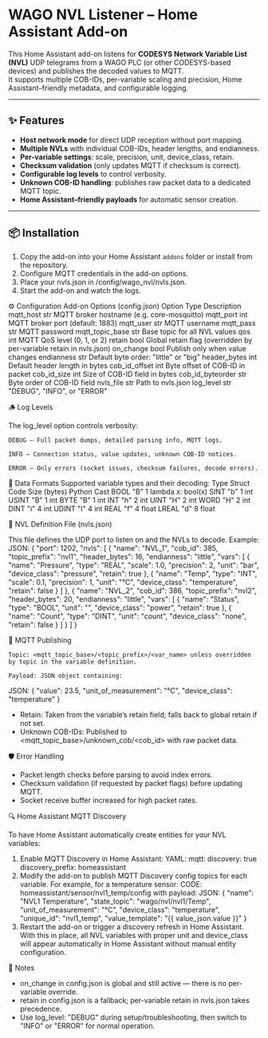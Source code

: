 # WAGO NVL Listener – Home Assistant Add-on

This Home Assistant add-on listens for **CODESYS Network Variable List (NVL)** UDP telegrams from a WAGO PLC (or other CODESYS-based devices) and publishes the decoded values to MQTT.  
It supports multiple COB-IDs, per-variable scaling and precision, Home Assistant–friendly metadata, and configurable logging.

---

## ✨ Features

- **Host network mode** for direct UDP reception without port mapping.
- **Multiple NVLs** with individual COB-IDs, header lengths, and endianness.
- **Per-variable settings**: scale, precision, unit, device_class, retain.
- **Checksum validation** (only updates MQTT if checksum is correct).
- **Configurable log levels** to control verbosity.
- **Unknown COB-ID handling**: publishes raw packet data to a dedicated MQTT topic.
- **Home Assistant–friendly payloads** for automatic sensor creation.

---

## 📦 Installation

1. Copy the add-on into your Home Assistant `addons` folder or install from the repository.
2. Configure MQTT credentials in the add-on options.
3. Place your nvls.json in /config/wago_nvl/nvls.json.
4. Start the add-on and watch the logs.

⚙️ Configuration
Add-on Options (config.json)
Option	Type	Description
mqtt_host	str	MQTT broker hostname (e.g. core-mosquitto)
mqtt_port	int	MQTT broker port (default: 1883)
mqtt_user	str	MQTT username
mqtt_pass	str	MQTT password
mqtt_topic_base	str	Base topic for all NVL values
qos	int	MQTT QoS level (0, 1, or 2)
retain	bool	Global retain flag (overridden by per-variable retain in nvls.json)
on_change	bool	Publish only when value changes
endianness	str	Default byte order: "little" or "big"
header_bytes	int	Default header length in bytes
cob_id_offset	int	Byte offset of COB-ID in packet
cob_id_size	int	Size of COB-ID field in bytes
cob_id_byteorder	str	Byte order of COB-ID field
nvls_file	str	Path to nvls.json
log_level	str	"DEBUG", "INFO", or "ERROR"

🪵 Log Levels

The log_level option controls verbosity:

    DEBUG – Full packet dumps, detailed parsing info, MQTT logs.

    INFO – Connection status, value updates, unknown COB-ID notices.

    ERROR – Only errors (socket issues, checksum failures, decode errors).

📄 Data Formats
Supported variable types and their decoding:
Type	Struct Code	Size (bytes)	Python Cast
BOOL	"B"	1	lambda x: bool(x)
SINT	"b"	1	int
USINT	"B"	1	int
BYTE	"B"	1	int
INT	"h"	2	int
UINT	"H"	2	int
WORD	"H"	2	int
DINT	"i"	4	int
UDINT	"I"	4	int
REAL	"f"	4	float
LREAL	"d"	8	float

📂 NVL Definition File (nvls.json)

This file defines the UDP port to listen on and the NVLs to decode.
Example:
JSON:
{
  "port": 1202,
  "nvls": [
    {
      "name": "NVL_1",
      "cob_id": 385,
      "topic_prefix": "nvl1",
      "header_bytes": 16,
      "endianness": "little",
      "vars": [
        { "name": "Pressure", "type": "REAL", "scale": 1.0, "precision": 2, "unit": "bar", "device_class": "pressure", "retain": true },
        { "name": "Temp", "type": "INT", "scale": 0.1, "precision": 1, "unit": "°C", "device_class": "temperature", "retain": false }
      ]
    },
    {
      "name": "NVL_2",
      "cob_id": 386,
      "topic_prefix": "nvl2",
      "header_bytes": 20,
      "endianness": "little",
      "vars": [
        { "name": "Status", "type": "BOOL", "unit": "", "device_class": "power", "retain": true },
        { "name": "Count", "type": "DINT", "unit": "count", "device_class": "none", "retain": false }
      ]
    }
  ]
}

📨 MQTT Publishing

    Topic: <mqtt_topic_base>/<topic_prefix>/<var_name> unless overridden by topic in the variable definition.

    Payload: JSON object containing:
JSON:
{
  "value": 23.5,
  "unit_of_measurement": "°C",
  "device_class": "temperature"
}

* Retain: Taken from the variable’s retain field; falls back to global retain if not set.
* Unknown COB-IDs: Published to <mqtt_topic_base>/unknown_cob/<cob_id> with raw packet data.

🛡 Error Handling
* Packet length checks before parsing to avoid index errors.
* Checksum validation (if requested by packet flags) before updating MQTT.
* Socket receive buffer increased for high packet rates.

🔍 Home Assistant MQTT Discovery

To have Home Assistant automatically create entities for your NVL variables:

1. Enable MQTT Discovery in Home Assistant:
YAML:
mqtt:
  discovery: true
  discovery_prefix: homeassistant
2. Modify the add-on to publish MQTT Discovery config topics for each variable. For example, for a temperature sensor:
CODE:
homeassistant/sensor/nvl1_temp/config
with payload:
JSON:
{
  "name": "NVL1 Temperature",
  "state_topic": "wago/nvl/nvl1/Temp",
  "unit_of_measurement": "°C",
  "device_class": "temperature",
  "unique_id": "nvl1_temp",
  "value_template": "{{ value_json.value }}"
}
3. Restart the add-on or trigger a discovery refresh in Home Assistant.
With this in place, all NVL variables with proper unit and device_class will appear automatically in Home Assistant without manual entity configuration.

📌 Notes
* on_change in config.json is global and still active — there is no per-variable override.
* retain in config.json is a fallback; per-variable retain in nvls.json takes precedence.
* Use log_level: "DEBUG" during setup/troubleshooting, then switch to "INFO" or "ERROR" for normal operation.